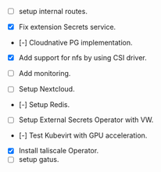 - [ ] setup internal routes.



- [x] Fix extension Secrets service.
- [-] Cloudnative PG implementation.
- [x] Add support for nfs by using CSI driver.
- [ ] Add monitoring.

- [ ] Setup Nextcloud.
- [-] Setup Redis.
- [ ] Setup External Secrets Operator with VW.
- [-] Test Kubevirt with GPU acceleration.
- [x] Install taliscale Operator.
- [ ] setup gatus.
